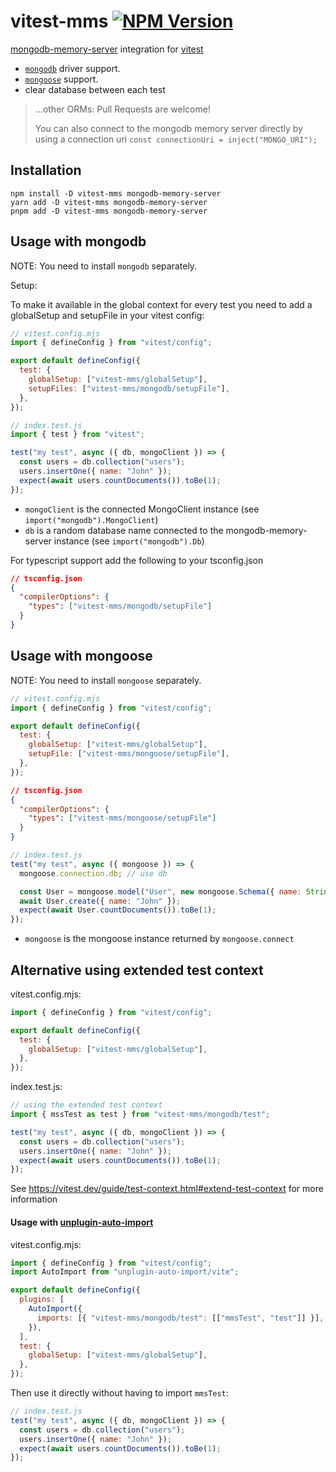 # vitest-mms [![NPM Version](https://img.shields.io/npm/v/vitest-mms)](https://www.npmjs.com/package/vitest-mms)

[mongodb-memory-server](https://nodkz.github.io/mongodb-memory-server/) integration for [vitest](https://vitest.dev/)

- [`mongodb`](#usage-with-mongodb) driver support.
- [`mongoose`](#usage-with-mongoose) support.
- clear database between each test

> ...other ORMs: Pull Requests are welcome!
>
> You can also connect to the mongodb memory server directly by using a connection uri `const connectionUri = inject("MONGO_URI");`

## Installation

```shell
npm install -D vitest-mms mongodb-memory-server
yarn add -D vitest-mms mongodb-memory-server
pnpm add -D vitest-mms mongodb-memory-server
```

## Usage with mongodb

NOTE: You need to install `mongodb` separately.

Setup:

To make it available in the global context for every test you need to add a globalSetup and setupFile in your vitest config:

```js
// vitest.config.mjs
import { defineConfig } from "vitest/config";

export default defineConfig({
  test: {
    globalSetup: ["vitest-mms/globalSetup"],
    setupFiles: ["vitest-mms/mongodb/setupFile"],
  },
});
```

```js
// index.test.js
import { test } from "vitest";

test("my test", async ({ db, mongoClient }) => {
  const users = db.collection("users");
  users.insertOne({ name: "John" });
  expect(await users.countDocuments()).toBe(1);
});
```

- `mongoClient` is the connected MongoClient instance (see `import("mongodb").MongoClient`)
- `db` is a random database name connected to the mongodb-memory-server instance (see `import("mongodb").Db`)

For typescript support add the following to your tsconfig.json

```json
// tsconfig.json
{
  "compilerOptions": {
    "types": ["vitest-mms/mongodb/setupFile"]
  }
}
```

## Usage with mongoose

NOTE: You need to install `mongoose` separately.

```js
// vitest.config.mjs
import { defineConfig } from "vitest/config";

export default defineConfig({
  test: {
    globalSetup: ["vitest-mms/globalSetup"],
    setupFile: ["vitest-mms/mongoose/setupFile"],
  },
});
```

```json
// tsconfig.json
{
  "compilerOptions": {
    "types": ["vitest-mms/mongoose/setupFile"]
  }
}
```

```js
// index.test.js
test("my test", async ({ mongoose }) => {
  mongoose.connection.db; // use db

  const User = mongoose.model("User", new mongoose.Schema({ name: String }));
  await User.create({ name: "John" });
  expect(await User.countDocuments()).toBe(1);
});
```

- `mongoose` is the mongoose instance returned by `mongoose.connect`

## Alternative using extended test context

vitest.config.mjs:

```js
import { defineConfig } from "vitest/config";

export default defineConfig({
  test: {
    globalSetup: ["vitest-mms/globalSetup"],
  },
});
```

index.test.js:

```js
// using the extended test context
import { mssTest as test } from "vitest-mms/mongodb/test";

test("my test", async ({ db, mongoClient }) => {
  const users = db.collection("users");
  users.insertOne({ name: "John" });
  expect(await users.countDocuments()).toBe(1);
});
```

See https://vitest.dev/guide/test-context.html#extend-test-context for more information

#### Usage with [unplugin-auto-import](https://github.com/unplugin/unplugin-auto-import)

vitest.config.mjs:

```js
import { defineConfig } from "vitest/config";
import AutoImport from "unplugin-auto-import/vite";

export default defineConfig({
  plugins: [
    AutoImport({
      imports: [{ "vitest-mms/mongodb/test": [["mmsTest", "test"]] }],
    }),
  ],
  test: {
    globalSetup: ["vitest-mms/globalSetup"],
  },
});
```

Then use it directly without having to import `mmsTest`:

```js
// index.test.js
test("my test", async ({ db, mongoClient }) => {
  const users = db.collection("users");
  users.insertOne({ name: "John" });
  expect(await users.countDocuments()).toBe(1);
});
```
